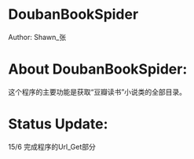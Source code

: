 # DoubanBookSpider
Author: Shawn_张

# About DoubanBookSpider:
这个程序的主要功能是获取“豆瓣读书”小说类的全部目录。

# Status Update:
15/6 完成程序的Url_Get部分
